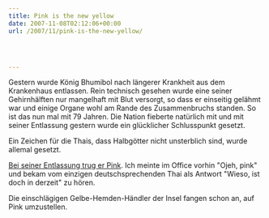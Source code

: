 ```yaml
---
title: Pink is the new yellow
date: 2007-11-08T02:12:06+00:00
url: /2007/11/pink-is-the-new-yellow/




---
```

Gestern wurde König Bhumibol nach längerer Krankheit aus dem Krankenhaus entlassen. Rein technisch gesehen wurde eine seiner Gehirnhälften nur mangelhaft mit Blut versorgt, so dass er einseitig gelähmt war und einige Organe wohl am Rande des Zusammenbruchs standen. So ist das nun mal mit 79 Jahren. Die Nation fieberte natürlich mit und mit seiner Entlassung gestern wurde ein glücklicher Schlusspunkt gesetzt.

Ein Zeichen für die Thais, dass Halbgötter nicht unsterblich sind, wurde allemal gesetzt.

[Bei seiner Entlassung trug er Pink][1]. Ich meinte im Office vorhin "Ojeh, pink" und bekam vom einzigen deutschsprechenden Thai als Antwort "Wieso, ist doch in derzeit" zu hören.

Die einschlägigen Gelbe-Hemden-Händler der Insel fangen schon an, auf Pink umzustellen.

 [1]: http://nationmultimedia.com/2007/11/09/headlines/headlines_30055434.php
